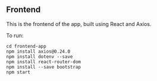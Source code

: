## Frontend

This is the frontend of the app, built using React and Axios.

To run:

```
cd frontend-app
npm install axios@0.24.0
npm install dotenv --save
npm install react-router-dom
npm install --save bootstrap
npm start
```
